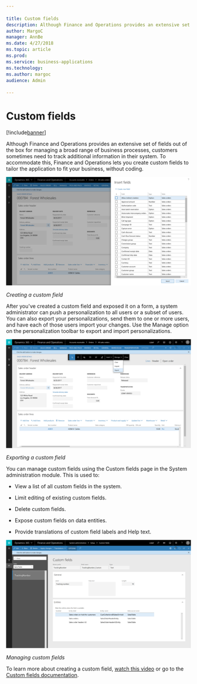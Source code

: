 ```yaml
---

title: Custom fields
description: Although Finance and Operations provides an extensive set of fields out of the box for managing a broad range of business processes, customers sometimes need to track additional information in their system.
author: MargoC
manager: AnnBe
ms.date: 4/27/2018
ms.topic: article
ms.prod: 
ms.service: business-applications
ms.technology: 
ms.author: margoc
audience: Admin

---
```

#  Custom fields




[!include[banner](../../../includes/banner.md)]

Although Finance and Operations provides an extensive set of fields out of the
box for managing a broad range of business processes, customers sometimes need
to track additional information in their system. To accommodate this, Finance
and Operations lets you create custom fields to tailor the application to fit
your business, without coding.

![A screenshot showing how to add a custom field](media/custom-fields-1.png "A screenshot showing how to add a custom field")
<!-- FO_Adding custom fields_A.png -->


*Creating a custom field*

After you've created a custom field and exposed it on a form, a system
administrator can push a personalization to all users or a subset of users. You
can also export your personalizations, send them to one or more users, and have
each of those users import your changes. Use the Manage option on the
personalization toolbar to export and import personalizations.

![A screenshot showing how to export a custom field](media/custom-fields-2.png "A screenshot showing how to export a custom field")
<!-- FO_Adding custom fields_B.png -->


*Exporting a custom field*

You can manage custom fields using the Custom fields page in the System
administration module. This is used to:

-   View a list of all custom fields in the system.

-   Limit editing of existing custom fields.

-   Delete custom fields.

-   Expose custom fields on data entities.

-   Provide translations of custom field labels and Help text.

![A screenshot showing how to manage custom fields](media/custom-fields-3.png "A screenshot showing how to manage custom fields")
<!-- FO_Adding custom fields_C.png -->


*Managing custom fields*

To learn more about creating a custom field, [watch this
video](https://www.youtube.com/watch?v=gWSGZI9Vtnc) or go to the [Custom fields
documentation](https://docs.microsoft.com/en-us/dynamics365/unified-operations/fin-and-ops/get-started/user-defined-fields).
